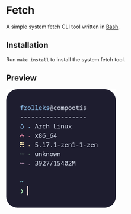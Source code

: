 # Fetch
A simple system fetch CLI tool written in [Bash](https://www.gnu.org/software/bash/).

## Installation
Run `make install` to install the system fetch tool.

## Preview
![](assets/screenshot.png)